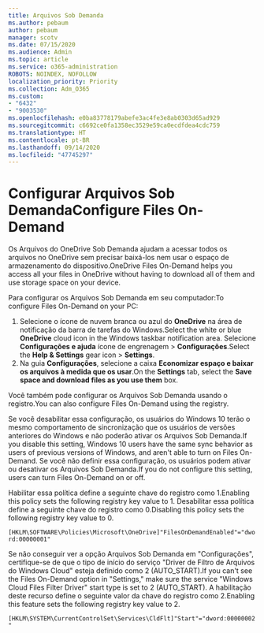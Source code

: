 ```yaml
---
title: Arquivos Sob Demanda
ms.author: pebaum
author: pebaum
manager: scotv
ms.date: 07/15/2020
ms.audience: Admin
ms.topic: article
ms.service: o365-administration
ROBOTS: NOINDEX, NOFOLLOW
localization_priority: Priority
ms.collection: Adm_O365
ms.custom:
- "6432"
- "9003530"
ms.openlocfilehash: e0ba83778179abefe3ac4fe3e8ab0303d65ad929
ms.sourcegitcommit: c6692ce0fa1358ec3529e59ca0ecdfdea4cdc759
ms.translationtype: HT
ms.contentlocale: pt-BR
ms.lasthandoff: 09/14/2020
ms.locfileid: "47745297"
---
```

# <a name="configure-files-on-demand"></a><span data-ttu-id="ac052-102">Configurar Arquivos Sob Demanda</span><span class="sxs-lookup"><span data-stu-id="ac052-102">Configure Files On-Demand</span></span>

<span data-ttu-id="ac052-103">Os Arquivos do OneDrive Sob Demanda ajudam a acessar todos os arquivos no OneDrive sem precisar baixá-los nem usar o espaço de armazenamento do dispositivo.</span><span class="sxs-lookup"><span data-stu-id="ac052-103">OneDrive Files On-Demand helps you access all your files in OneDrive without having to download all of them and use storage space on your device.</span></span>

<span data-ttu-id="ac052-104">Para configurar os Arquivos Sob Demanda em seu computador:</span><span class="sxs-lookup"><span data-stu-id="ac052-104">To configure Files On-Demand on your PC:</span></span>

1. <span data-ttu-id="ac052-105">Selecione o ícone de nuvem branca ou azul do **OneDrive** na área de notificação da barra de tarefas do Windows.</span><span class="sxs-lookup"><span data-stu-id="ac052-105">Select the white or blue **OneDrive** cloud icon in the Windows taskbar notification area.</span></span> <span data-ttu-id="ac052-106">Selecione **Configurações e ajuda** ícone de engrenagem > **Configurações**.</span><span class="sxs-lookup"><span data-stu-id="ac052-106">Select the **Help & Settings** gear icon > **Settings**.</span></span>
2. <span data-ttu-id="ac052-107">Na guia **Configurações**, selecione a caixa **Economizar espaço e baixar os arquivos à medida que os usar**.</span><span class="sxs-lookup"><span data-stu-id="ac052-107">On the **Settings** tab, select the **Save space and download files as you use them** box.</span></span>  

<span data-ttu-id="ac052-108">Você também pode configurar os Arquivos Sob Demanda usando o registro.</span><span class="sxs-lookup"><span data-stu-id="ac052-108">You can also configure Files On-Demand using the registry.</span></span>

<span data-ttu-id="ac052-109">Se você desabilitar essa configuração, os usuários do Windows 10 terão o mesmo comportamento de sincronização que os usuários de versões anteriores do Windows e não poderão ativar os Arquivos Sob Demanda.</span><span class="sxs-lookup"><span data-stu-id="ac052-109">If you disable this setting, Windows 10 users have the same sync behavior as users of previous versions of Windows, and aren't able to turn on Files On-Demand.</span></span> <span data-ttu-id="ac052-110">Se você não definir essa configuração, os usuários podem ativar ou desativar os Arquivos Sob Demanda.</span><span class="sxs-lookup"><span data-stu-id="ac052-110">If you do not configure this setting, users can turn Files On-Demand on or off.</span></span>

<span data-ttu-id="ac052-111">Habilitar essa política define a seguinte chave do registro como 1.</span><span class="sxs-lookup"><span data-stu-id="ac052-111">Enabling this policy sets the following registry key value to 1.</span></span> <span data-ttu-id="ac052-112">Desabilitar essa política define a seguinte chave do registro como 0.</span><span class="sxs-lookup"><span data-stu-id="ac052-112">Disabling this policy sets the following registry key value to 0.</span></span>

`[HKLM\SOFTWARE\Policies\Microsoft\OneDrive]"FilesOnDemandEnabled"="dword:00000001"`

<span data-ttu-id="ac052-113">Se não conseguir ver a opção Arquivos Sob Demanda em "Configurações", certifique-se de que o tipo de início do serviço "Driver de Filtro de Arquivos do Windows Cloud" esteja definido como 2 (AUTO_START).</span><span class="sxs-lookup"><span data-stu-id="ac052-113">If you can't see the Files On-Demand option in "Settings," make sure the service "Windows Cloud Files Filter Driver" start type is set to 2 (AUTO_START).</span></span> <span data-ttu-id="ac052-114">A habilitação deste recurso define o seguinte valor da chave do registro como 2.</span><span class="sxs-lookup"><span data-stu-id="ac052-114">Enabling this feature sets the following registry key value to 2.</span></span>

`[HKLM\SYSTEM\CurrentControlSet\Services\CldFlt]"Start"="dword:00000002"`